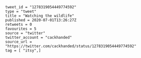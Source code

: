 ```
tweet_id = "1278319054449774592"
type = "tweet"
title = "Watching the wildlife"
published = 2020-07-01T13:26:27Z
retweets = 0
favourites = 5
source = "twitter"
twitter_account = "cackhanded"
source_url = "https://twitter.com/cackhanded/status/1278319054449774592"
tag = [ "itsy",]
```

<p class='image'><img src='http://mnf.m17s.net/2020/07/01/Eb2AY-YWAAAxbLg.jpg' alt=''></p>

